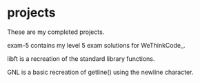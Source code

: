 # projects
These are my completed projects.

exam-5 contains my level 5 exam solutions for WeThinkCode_. 

libft is a recreation of the standard library functions.

GNL is a basic recreation of getline() using the newline character.
